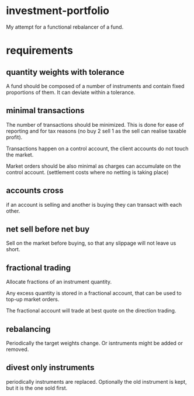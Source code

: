 # investment-portfolio
My attempt for a functional rebalancer of a fund.

# requirements
## quantity weights with tolerance
A fund should be composed of a number of instruments
and contain fixed proportions of them. It can deviate within a tolerance.
## minimal transactions
The number of transactions should be minimized. This is done
for ease of reporting and for tax reasons (no buy 2 sell 1 as the sell can realise taxable profit).

Transactions happen on a control account, the client accounts do not touch the market.

Market orders should be also minimal as charges can accumulate on the control account. (settlement costs where no netting is taking place)
## accounts cross
if an account is selling and another is buying they can transact with each other.

## net sell before net buy
Sell on the market before buying, so that any slippage will not leave us short.

## fractional trading
Allocate fractions of an instrument quantity.

Any excess quantity is stored in a fractional account, that can be used to top-up market orders.

The fractional account will trade at best quote on the direction trading.

## rebalancing
Periodically the target weights change. Or isntruments might be added or removed.

## divest only instruments
periodically instruments are replaced. Optionally the old instrument is kept, but it is the one sold first.
